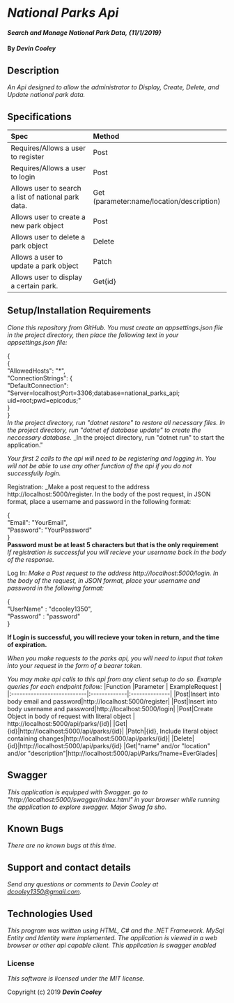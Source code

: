 # _National Parks Api_

#### _Search and Manage National Park Data, {11/1/2019}_

#### By _**Devin Cooley**_

## Description

_An Api designed to allow the administrator to Display, Create, Delete, and Update national park data._

## Specifications

| Spec                      |Method|
|:---------------------------|:-------------|
|Requires/Allows a user to register|Post|
|Requires/Allows a user to login|Post|
|Allows user to search a list of national park data.|Get (parameter:name/location/description) |
|Allows user to create a new park object|Post|
|Allows user to delete a park object|Delete|
|Allows a user to update a park object|Patch|
|Allows user to display a certain park.| Get{id}|

## Setup/Installation Requirements

_Clone this repository from GitHub. You must create an appsettings.json file in the project directory, then place the following text in your appsettings.json file:_  

{  
    {  
  "AllowedHosts": "*",  
  "ConnectionStrings": {  
    "DefaultConnection": "Server=localhost;Port=3306;database=national_parks_api;  uid=root;pwd=epicodus;"  
  }  
}  
_In the project directory, run "dotnet restore" to restore all necessary files._
_In the project directory, run "dotnet ef database update" to create the neccessary database._
_In the project directory, run "dotnet run" to start the application."

_Your first 2 calls to the api will need to be registering and logging in. You will not be able to use any other function of the api if you do not successfully login._   

Registration: _Make a post request to the address http://localhost:5000/register. In the body of the post request, in JSON format, place a username and password in the following format:  

{  
  "Email": "YourEmail",  
  "Password": "YourPassword"  
}    
**Password must be at least 5 characters but that is the only requirement**  
_If registration is successful you will recieve your username back in the body of the response._  

Log In: _Make a Post request to the address http://localhost:5000/login. In the body of the request, in JSON format, place your username and password in the following format:_  

{  
	"UserName" : "dcooley1350",  
	"Password" : "password"  
}  

**If Login is successful, you will recieve your token in return, and the time of expiration.**  

_When you make requests to the parks api, you will need to input that token into your request in the form of a bearer token._

_You may make api calls to this api from any client setup to do so. Example queries for each endpoint follow:_
|Function                     |Parameter       | ExampleRequest     |
|:---------------------------|:-------------|:--------------|
|Post|Insert into body email and password|http://localhost:5000/register|
|Post|Insert into body username and password|http://localhost:5000/login|
|Post|Create Object in body of request with literal object | http://localhost:5000/api/parks/{id}|
|Get|{id}|http://localhost:5000/api/parks/{id}|
|Patch|{id}, Include literal object containing changes|http://localhost:5000/api/parks/{id}|
|Delete|{id}|http://localhost:5000/api/parks/{id}
|Get|"name" and/or "location" and/or "description"|http://localhost:5000/api/Parks/?name=EverGlades|

## Swagger

_This application is equipped with Swagger. go to "http://localhost:5000/swagger/index.html" in your browser while running the application to explore swagger. Major Swag fa sho._
## Known Bugs

_There are no known bugs at this time._

## Support and contact details

_Send any questions or comments to Devin Cooley at dcooley1350@gmail.com._

## Technologies Used

_This program was written using HTML, C# and the .NET Framework. MySql Entity and Identity were implemented. The application is viewed in a web browser or other api capable client. This application is swagger enabled_

### License

*This software is licensed under the MIT license.*

Copyright (c) 2019 **_Devin Cooley_**